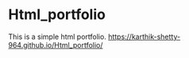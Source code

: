 # Html_portfolio
This is a simple html  portfolio.
https://karthik-shetty-964.github.io/Html_portfolio/
